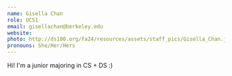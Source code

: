 ```yaml
---
name: Gisella Chan
role: UCS1
email: gisellachan@berkeley.edu
website: 
photo: http://ds100.org/fa24/resources/assets/staff_pics/Gisella_Chan.jpg
pronouns: She/Her/Hers
---
```

Hi! I'm a junior majoring in CS + DS :)
